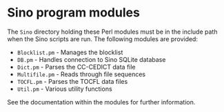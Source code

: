 # Sino program modules

The `Sino` directory holding these Perl modules must be in the include path when the Sino scripts are run.  The following modules are provided:

- `Blocklist.pm` - Manages the blocklist
- `DB.pm` - Handles connection to Sino SQLite database
- `Dict.pm` - Parses the CC-CEDICT data file
- `Multifile.pm` - Reads through file sequences
- `TOCFL.pm` - Parses the TOCFL data files
- `Util.pm` - Various utility functions

See the documentation within the modules for further information.

